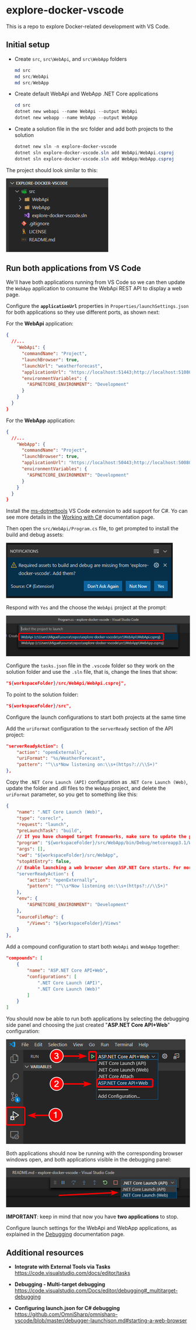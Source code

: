 # explore-docker-vscode

This is a repo to explore Docker-related development with VS Code.

## Initial setup

- Create `src`, `src\WebApi`, and `src\WebApp` folders

  ```powershell
  md src
  md src/WebApi
  md src/WebApp
  ```

- Create default WebApi and WebApp .NET Core applications

  ```powershell
  cd src
  dotnet new webapi --name WebApi --output WebApi
  dotnet new webapp --name WebApp --output WebApp
  ```

- Create a solution file in the src folder and add both projects to the solution

  ```powershell
  dotnet new sln -n explore-docker-vscode
  dotnet sln explore-docker-vscode.sln add WebApi/WebApi.csproj
  dotnet sln explore-docker-vscode.sln add WebApp/WebApp.csproj
  ```

The project should look similar to this:

![](media/initial-project-setup.png)

## Run both applications from VS Code

We'll have both applications running from VS Code so we can then update the `WebApp` application to consume the WebApi REST API to display a web page.

Configure the **`applicationUrl`** properties in `Properties/launchSettings.json` for both applications so they use different ports, as shown next:

For the **WebApi** application:

```json
{
  //...
    "WebApi": {
      "commandName": "Project",
      "launchBrowser": true,
      "launchUrl": "weatherforecast",
      "applicationUrl": "https://localhost:51443;http://localhost:51080",
      "environmentVariables": {
        "ASPNETCORE_ENVIRONMENT": "Development"
      }
    }
  }
}
```

For the **WebApp** application:

```json
{
  //...
    "WebApp": {
      "commandName": "Project",
      "launchBrowser": true,
      "applicationUrl": "https://localhost:50443;http://localhost:50080",
      "environmentVariables": {
        "ASPNETCORE_ENVIRONMENT": "Development"
      }
    }
  }
}
```

Install the [ms-dotnettools](https://marketplace.visualstudio.com/items?itemName=ms-dotnettools.csharp) VS Code extension to add support for C#. Yo can see more details in the [Working with C#](https://code.visualstudio.com/docs/languages/csharp) documentation page.

Then open the `src/WebApi/Program.cs` file, to get prompted to install the build and debug assets:

![](media/install-build-and-debug-assets.png)

Respond with `Yes` and the choose the `WebApi` project at the prompt:

![](media/vscode-build-and-debug-assets-project-prompt.png)

Configure the `tasks.json` file in the `.vscode` folder so they work on the solution folder and use the `.sln` file, that is, change the lines that show:

```json
"${workspaceFolder}/src/WebApi/WebApi.csproj",
```

To point to the solution folder:

```json
"${workspaceFolder}/src",
```

Configure the launch configurations to start both projects at the same time

Add the `uriFormat` configuration to the `serverReady` section of the API project:

```json
"serverReadyAction": {
    "action": "openExternally",
    "uriFormat": "%s/WeatherForecast",
    "pattern": "^\\s*Now listening on:\\s+(https?://\\S+)"
},
```

Copy the `.NET Core Launch (API)` configuration as `.NET Core Launch (Web)`, update the folder and .dll files to the `WebApp` project, and delete the `uriFormat` parameter, so you get to something like this:

```json
{
    "name": ".NET Core Launch (Web)",
    "type": "coreclr",
    "request": "launch",
    "preLaunchTask": "build",
    // If you have changed target frameworks, make sure to update the program path.
    "program": "${workspaceFolder}/src/WebApp/bin/Debug/netcoreapp3.1/WebApp.dll",
    "args": [],
    "cwd": "${workspaceFolder}/src/WebApp",
    "stopAtEntry": false,
    // Enable launching a web browser when ASP.NET Core starts. For more information: https://aka.ms/VSCode-CS-LaunchJson-WebBrowser
    "serverReadyAction": {
        "action": "openExternally",
        "pattern": "^\\s*Now listening on:\\s+(https?://\\S+)"
    },
    "env": {
        "ASPNETCORE_ENVIRONMENT": "Development"
    },
    "sourceFileMap": {
        "/Views": "${workspaceFolder}/Views"
    }
},
```

Add a compound configuration to start both `WebApi` and `WebApp` together:

```json
"compounds": [
    {
        "name": "ASP.NET Core API+Web",
        "configurations": [
            ".NET Core Launch (API)",
            ".NET Core Launch (Web)"
        ]
    }
]
```

You should now be able to run both applications by selecting the debugging side panel and choosing the just created "**ASP.NET Core API+Web**" configuration:

![](media/vscode-run-both-server-and-client-applications.png)

Both applications should now be running with the corresponding browser windows open, and both applications visible in the debugging panel:

![](media/vscode-server-and-client-appications-debugging-panel.png)

**IMPORTANT**: keep in mind that now you have **two applications** to stop.

Configure launch settings for the WebApi and WebApp applications, as explained in the [Debugging](https://code.visualstudio.com/Docs/editor/debugging) documentation page.

## Additional resources

- **Integrate with External Tools via Tasks** \
  <https://code.visualstudio.com/docs/editor/tasks>

- **Debugging - Multi-target debugging** \
  <https://code.visualstudio.com/Docs/editor/debugging#_multitarget-debugging>

- **Configuring launch.json for C# debugging** \
  <https://github.com/OmniSharp/omnisharp-vscode/blob/master/debugger-launchjson.md#starting-a-web-browser>
